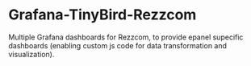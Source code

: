 # Grafana-TinyBird-Rezzcom
Multiple Grafana dashboards for Rezzcom, to provide epanel supecific dashboards (enabling custom js code for data transformation and visualization).
